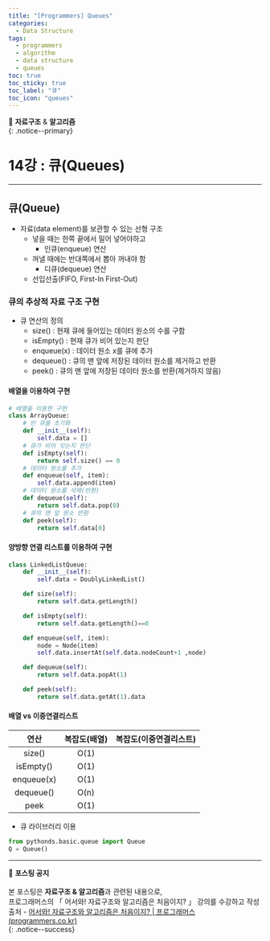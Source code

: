 ```yaml
---
title: "[Programmers] Queues"
categories:
  - Data Structure
tags:
  - programmers
  - algorithm
  - data structure
  - queues
toc: true
toc_sticky: true
toc_label: "큐"
toc_icon: "queues"
---
```


📌 **자료구조** & **알고리즘**<br>
{: .notice--primary}

# 14강 : 큐(Queues)
---

## 큐(Queue)
- 자료(data element)를 보관할 수 있는 선형 구조
  - 넣을 때는 한쪽 끝에서 밀어 넣어야하고
    - 인큐(enqueue) 연산
  - 꺼낼 때에는 반대쪽에서 뽑아 꺼내야 함
    - 디큐(dequeue) 연산
  - 선입선출(FIFO, First-In First-Out)

### 큐의 추상적 자료 구조 구현
- 큐 연산의 정의
  - size() : 현재 큐에 들어있는 데이터 원소의 수를 구함
  - isEmpty() : 현재 큐가 비어 있는지 판단
  - enqueue(x) : 데이터 원소 x를 큐에 추가
  - dequeue() : 큐의 맨 앞에 저장된 데이터 원소를 제거하고 반환
  - peek() : 큐의 맨 앞에 저장된 데이터 원소를 반환(제거하지 않음)


#### 배열을 이용하여 구현<br>
```python
# 배열을 이용한 구현
class ArrayQueue:
    # 빈 큐를 초기화
    def __init__(self):
        self.data = []
    # 큐가 비어 잇는지 판단
    def isEmpty(self):
        return self.size() == 0
    # 데이터 원소를 추가
    def enqueue(self, item):
        self.data.append(item)
    # 데이터 원소를 삭제(반환)
    def dequeue(self):
        return self.data.pop(0)
    # 큐의 맨 앞 원소 반환
    def peek(self):
        return self.data[0]
```

#### 양방향 연결 리스트를 이용하여 구현<br>
```python
class LinkedListQueue:
    def __init__(self):
        self.data = DoublyLinkedList()

    def size(self):
        return self.data.getLength()

    def isEmpty(self):
        return self.data.getLength()==0

    def enqueue(self, item):
        node = Node(item)
        self.data.insertAt(self.data.nodeCount+1 ,node)

    def dequeue(self):
        return self.data.popAt(1)

    def peek(self):
        return self.data.getAt(1).data
```

#### 배열 vs 이중연결리스트<br>
  |<center>연산</center>|<center>복잡도(배열)</center>|<center>복잡도(이중연결리스트)</center>|
  |:---:|:---:|:---:|
  |size()|O(1)||
  |isEmpty()|O(1)||
  |enqueue(x)|O(1)||
  |dequeue()|O(n)||
  |peek|O(1)||  

- 큐 라이브러리 이용
```python
from pythonds.basic.queue import Queue
Q = Queue()
```
---



🔔 **포스팅 공지** <br><br>
본 포스팅은 **자료구조 & 알고리즘**과 관련된 내용으로,<br>
프로그래머스의 「 어서와! 자료구조와 알고리즘은 처음이지? 」 강의를 수강하고 작성<br>
출처 - [어서와! 자료구조와 알고리즘은 처음이지? | 프로그래머스 (programmers.co.kr)](https://programmers.co.kr/learn/courses/57)<br>
{: .notice--success}